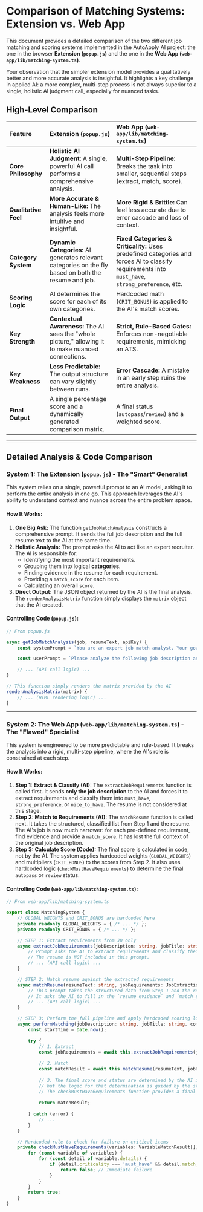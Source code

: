 # Comparison of Matching Systems: Extension vs. Web App

This document provides a detailed comparison of the two different job matching and scoring systems implemented in the AutoApply AI project: the one in the browser **Extension (`popup.js`)** and the one in the **Web App (`web-app/lib/matching-system.ts`)**.

Your observation that the simpler extension model provides a qualitatively better and more accurate analysis is insightful. It highlights a key challenge in applied AI: a more complex, multi-step process is not always superior to a single, holistic AI judgment call, especially for nuanced tasks.

## High-Level Comparison

| Feature | Extension (`popup.js`) | Web App (`web-app/lib/matching-system.ts`) |
| :--- | :--- | :--- |
| **Core Philosophy** | **Holistic AI Judgment:** A single, powerful AI call performs a comprehensive analysis. | **Multi-Step Pipeline:** Breaks the task into smaller, sequential steps (extract, match, score). |
| **Qualitative Feel** | **More Accurate & Human-Like:** The analysis feels more intuitive and insightful. | **More Rigid & Brittle:** Can feel less accurate due to error cascade and loss of context. |
| **Category System** | **Dynamic Categories:** AI generates relevant categories on the fly based on both the resume and job. | **Fixed Categories & Criticality:** Uses predefined categories and forces AI to classify requirements into `must_have`, `strong_preference`, etc. |
| **Scoring Logic** | AI determines the score for each of its own categories. | Hardcoded math (`CRIT_BONUS`) is applied to the AI's match scores. |
| **Key Strength** | **Contextual Awareness:** The AI sees the "whole picture," allowing it to make nuanced connections. | **Strict, Rule-Based Gates:** Enforces non-negotiable requirements, mimicking an ATS. |
| **Key Weakness** | **Less Predictable:** The output structure can vary slightly between runs. | **Error Cascade:** A mistake in an early step ruins the entire analysis. |
| **Final Output** | A single percentage score and a dynamically generated comparison matrix. | A final status (`autopass`/`review`) and a weighted score. |

---

## Detailed Analysis & Code Comparison

### System 1: The Extension (`popup.js`) - The "Smart" Generalist

This system relies on a single, powerful prompt to an AI model, asking it to perform the entire analysis in one go. This approach leverages the AI's ability to understand context and nuance across the entire problem space.

#### How It Works:

1.  **One Big Ask:** The function `getJobMatchAnalysis` constructs a comprehensive prompt. It sends the full job description and the full resume text to the AI at the same time.
2.  **Holistic Analysis:** The prompt asks the AI to act like an expert recruiter. The AI is responsible for:
    *   Identifying the most important requirements.
    *   Grouping them into logical **categories**.
    *   Finding evidence in the resume for each requirement.
    *   Providing a `match_score` for each item.
    *   Calculating an overall `score`.
3.  **Direct Output:** The JSON object returned by the AI is the final analysis. The `renderAnalysisMatrix` function simply displays the `matrix` object that the AI created.

#### Controlling Code (`popup.js`):

```javascript
// From popup.js

async getJobMatchAnalysis(job, resumeText, apiKey) {
    const systemPrompt = `You are an expert job match analyst. Your goal is to provide a detailed, evidence-based analysis of a candidate's resume against a job description.\n\nCRITICAL RULES:\n1.  **Analyze Holistically**: Read and understand both the resume and job description completely before making judgments.\n2.  **Evidence is Key**: Every point in your analysis must be backed by specific evidence from the resume.\n3.  **Be Objective**: Score based on the evidence provided, not on assumptions.\n4.  **Structure is Mandatory**: Return your analysis in the exact JSON format specified below.`;

    const userPrompt = `Please analyze the following job description and resume. Provide a comprehensive match analysis in the specified JSON format.\n\n**JOB DESCRIPTION:**\nTitle: ${job.title}\nCompany: ${job.company}\nDescription: ${job.description}\n\n**RESUME:**\n${resumeText}\n\n**REQUIRED JSON OUTPUT FORMAT:**\n{\n  "score": <Overall match score, 0-100>,\n  "reasoning": "<Brief summary of why you chose this score>",\n  "strengths": [\n    "<Key strength 1>",\n    "<Key strength 2>"\n  ],\n  "gaps": [\n    "<Key gap 1>",\n    "<Key gap 2>"\n  ],\n  "recommendations": [\n    "<Suggestion 1 for resume improvement>",\n    "<Suggestion 2 for resume improvement>"\n  ],\n  "matrix": [\n    {\n      "category": "<e.g., Technical Skills, Experience, Education>",\n      "job_requirement": "<Specific requirement from the job description>",\n      "resume_evidence": "<Direct evidence from the resume that matches the requirement>",\n      "match_score": <Score for this specific item, 0-100>\n    }\n  ]\n}\n\n**INSTRUCTIONS FOR THE MATRIX:**\n-   **category**: Group job requirements into logical categories (e.g., "Technical Skills", "Experience", "Education", "Certifications").\n-   **job_requirement**: Be specific. Extract the exact requirement from the job description.\n-   **resume_evidence**: Quote or paraphrase the part of the resume that meets the requirement. If no evidence, state \"No direct evidence found.\"\n-   **match_score**: Score from 0-100 based on how well the evidence meets the requirement.`;

    // ... (API call logic) ...
}

// This function simply renders the matrix provided by the AI
renderAnalysisMatrix(matrix) {
    // ... (HTML rendering logic) ...
}
```

---

### System 2: The Web App (`web-app/lib/matching-system.ts`) - The "Flawed" Specialist

This system is engineered to be more predictable and rule-based. It breaks the analysis into a rigid, multi-step pipeline, where the AI's role is constrained at each step.

#### How It Works:

1.  **Step 1: Extract & Classify (AI):** The `extractJobRequirements` function is called first. It sends **only the job description** to the AI and forces it to extract requirements and classify them into `must_have`, `strong_preference`, or `nice_to_have`. The resume is not considered at this stage.
2.  **Step 2: Match to Requirements (AI):** The `matchResume` function is called next. It takes the structured, classified list from Step 1 and the resume. The AI's job is now much narrower: for each pre-defined requirement, find evidence and provide a `match_score`. It has lost the full context of the original job description.
3.  **Step 3: Calculate Score (Code):** The final score is calculated in code, not by the AI. The system applies hardcoded weights (`GLOBAL_WEIGHTS`) and multipliers (`CRIT_BONUS`) to the scores from Step 2. It also uses hardcoded logic (`checkMustHaveRequirements`) to determine the final `autopass` or `review` status.

#### Controlling Code (`web-app/lib/matching-system.ts`):

```typescript
// From web-app/lib/matching-system.ts

export class MatchingSystem {
    // GLOBAL WEIGHTS and CRIT_BONUS are hardcoded here
    private readonly GLOBAL_WEIGHTS = { /* ... */ };
    private readonly CRIT_BONUS = { /* ... */ };

    // STEP 1: Extract requirements from JD only
    async extractJobRequirements(jobDescription: string, jobTitle: string, company: string): Promise<JobExtractionResult> {
        // Prompt asks the AI to extract requirements and classify their criticality
        // The resume is NOT included in this prompt.
        // ... (API call logic) ...
    }

    // STEP 2: Match resume against the extracted requirements
    async matchResume(resumeText: string, jobRequirements: JobExtractionResult): Promise<MatchingResult> {
        // This prompt takes the structured data from Step 1 and the resume.
        // It asks the AI to fill in the `resume_evidence` and `match_score` for each item.
        // ... (API call logic) ...
    }

    // STEP 3: Perform the full pipeline and apply hardcoded scoring logic
    async performMatching(jobDescription: string, jobTitle: string, company: string, resumeText: string): Promise<MatchingResult> {
        const startTime = Date.now();
        
        try {
            // 1. Extract
            const jobRequirements = await this.extractJobRequirements(jobDescription, jobTitle, company);
            
            // 2. Match
            const matchResult = await this.matchResume(resumeText, jobRequirements);
            
            // 3. The final score and status are determined by the AI in the matchResume step,
            // but the logic for that determination is guided by the structured input.
            // The checkMustHaveRequirements function provides a final validation layer.
            
            return matchResult;
            
        } catch (error) {
            // ...
        }
    }

    // Hardcoded rule to check for failure on critical items
    private checkMustHaveRequirements(variables: VariableMatchResult[]): boolean {
        for (const variable of variables) {
            for (const detail of variable.details) {
                if (detail.criticality === 'must_have' && detail.match_score < this.MICRO_SCORE_MIN_FOR_MUST_HAVE) {
                    return false; // Immediate failure
                }
            }
        }
        return true;
    }
}
```